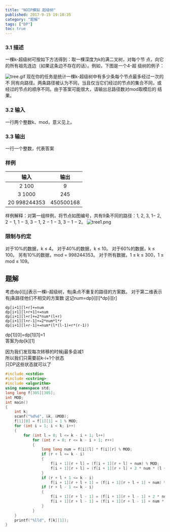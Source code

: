 ```yaml
---
title: "NOIP模拟 超级树"
published: 2017-9-15 19:18:35
category: "题解"
tags: ["DP"]
toc: true
---
```


### 3.1 描述
一棵k-超级树可按如下方法得到：取一棵深度为k的满二叉树，对每个节
点，向它的所有祖先连边（如果这条边不存在的话）。例如，下图是一个4-超
级树的例子：
<!--more-->
![tree.gif](https://i.loli.net/2017/09/15/59bbb7efc36c1.gif)
现在你的任务是统计一棵k-超级树中有多少条每个节点最多经过一次的不
同有向路径。两条路径被认为不同，当且仅当它们经过的节点的集合不同，或
经过的节点的顺序不同。由于答案可能很大，请输出总路径数对mod取模后的
结果。

### 3.2 输入
一行两个整数k、mod，意义见上。  

### 3.3 输出
一行一个整数，代表答案

### 样例
|输入|输出|
|:-:|:-:|
|2 100| 9|
|3 1000 |245|
|20 998244353 |450500168|

样例解释：对第一组样例，将节点如图编号，共有9条不同的路径：1, 2, 3, 1−
2, 2 − 1, 1 − 3, 3 − 1, 2 − 1 − 3, 3 − 1 − 2。
![tree1.png](https://i.loli.net/2017/09/15/59bbb8a0e55bc.png)

### 限制与约定
对于10%的数据，k ≤ 4。
对于40%的数据，k ≤ 10。
对于60%的数据，k ≤ 100。
另有10%的数据，mod = 998244353。
对于所有数据，1 ≤ k ≤ 300，1 ≤ mod ≤ 109。


## 题解
考虑dp[i][j]表示一棵i-超级树，有j条点不重复的路径的方案数。
对于第二维表示有j条路径他们不相交的方案数
这记num=dp[i][l]\*dp[i][r]  

```
dp[i+1][l+r]+=num  
dp[i+1][l+r+1]+=num  
dp[i+1][l+r]+=2*num*(l+r)  
dp[i+1][l+r-1]+=2*num*l*r  
dp[i+1][l+r-1]+=num*(l*(l-1)+r*(r-1))  
```

dp[1][0]=dp[1][1]=1   
答案为dp[k][1]  

因为我们发现每次转移的时候j最多会减1  
所以我们只需要前k-i+1个状态  
只DP这些状态就可以了

```c++
#include <cstdio>
#include <cstring>
#include <algorithm>
using namespace std;
long long f[305][305];
int MOD;
int main()
{
	int k;
	scanf("%d%d", &k, &MOD);
	f[1][0] = f[1][1] = 1 % MOD;
	for (int i = 1; i < k; i++)
	{
		for (int l = 0; l <= k - i + 1; l++)
			for (int r = 0; r <= k - i + 1; r++)
			{
				long long num = f[i][l] * f[i][r] % MOD;
				if (r + l <= k - i)
				{
					f[i + 1][r + l] = (f[i + 1][r + l] + num) % MOD;
					f[i + 1][r + l] = (f[i + 1][r + l] + 2 * num * (l + r) % MOD) % MOD;
				}
				if (r + l + 1 <= k - i)
					f[i + 1][r + l + 1] = (f[i + 1][r + l + 1] + num) % MOD;
				if (r + l - 1 <= k - i)
				{
					f[i + 1][r + l - 1] = (f[i + 1][r + l - 1] + 2 * num * l * r % MOD) % MOD;
					f[i + 1][r + l - 1] = (f[i + 1][r + l - 1] + num * (l * (l - 1) + r * (r - 1)) % MOD) % MOD;
				}
			}
	}
	printf("%lld", f[k][1]);
}

```